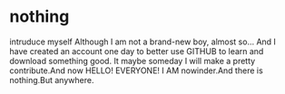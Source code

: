 # nothing
intruduce myself
Although I am not a brand-new boy, almost so...
And I have created an account one day to better use GITHUB to learn and download something good.
It maybe someday I will make a pretty contribute.And now
HELLO!
   EVERYONE!
     I AM nowinder.And there is nothing.But anywhere.

